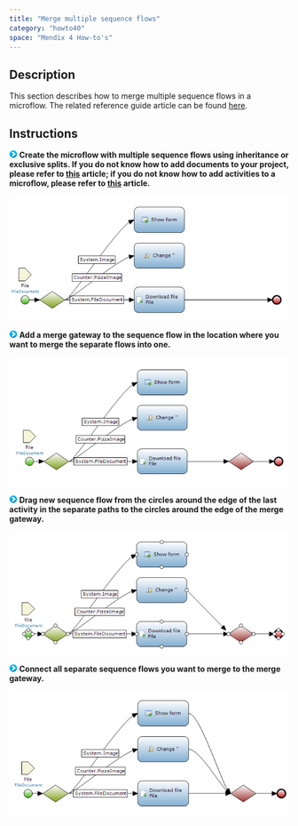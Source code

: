 ```yaml
---
title: "Merge multiple sequence flows"
category: "howto40"
space: "Mendix 4 How-to's"
---
```

## Description

This section describes how to merge multiple sequence flows in a microflow. The related reference guide article can be found [here](https://world.mendix.com/pages/releaseview.action?pageId=10420539).

## Instructions

![](attachments/819203/917932.png) **Create the microflow with multiple sequence flows using inheritance or exclusive splits. If you do not know how to add documents to your project, please refer to [this](https://world.mendix.com/display/howto25/Add+documents+to+a+module) article; if you do not know how to add activities to a microflow, please refer to [this](https://world.mendix.com/display/howto25/Add+an+activity+to+a+microflow) article.**

![](attachments/2621614/2752840.png)

![](attachments/819203/917932.png) **Add a merge gateway to the sequence flow in the location where you want to merge the separate flows into one.**

![](attachments/2621614/2752839.png)

![](attachments/819203/917932.png) **Drag new sequence flow from the circles around the edge of the last activity in the separate paths to the circles around the edge of the merge gateway.**

![](attachments/2621614/2752842.png)

![](attachments/819203/917932.png) **Connect all separate sequence flows you want to merge to the merge gateway.**

![](attachments/2621614/2752845.png)

